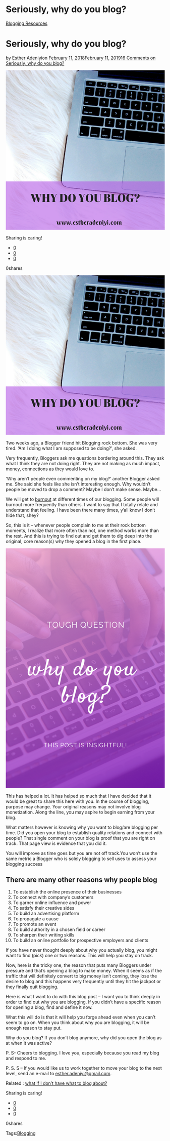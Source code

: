 # Seriously, why do you blog?

[Blogging Resources](https://estheradeniyi.com/category/blogging-resources/)
# Seriously, why do you blog?

by [Esther Adeniyi](https://estheradeniyi.com/author/esther-adeniyi/)on [February 11, 2018February 11, 2019](https://estheradeniyi.com/why-do-you-blog/)[16 Comments on Seriously, why do you blog?](https://estheradeniyi.com/why-do-you-blog/#comments)

![](images\Whydoyoublog_.png)

Sharing is caring!

- [0](https://www.facebook.com/sharer/sharer.php?u=https%3A%2F%2Festheradeniyi.com%2Fwhy-do-you-blog%2F&amp;t=Seriously%2C%20why%20do%20you%20blog%3F)
- [0](https://twitter.com/intent/tweet?text=Seriously%2C%20why%20do%20you%20blog%3F&amp;url=https%3A%2F%2Festheradeniyi.com%2Fwhy-do-you-blog%2F)
- [0](#)

0shares

[![why do you blog](images\Whydoyoublog_.png)](images\Whydoyoublog_.png)

Two weeks ago, a Blogger friend hit Blogging rock bottom. She was very tired. &#x2018;Am I doing what I am supposed to be doing?&#x2019;, she asked.

Very frequently, Bloggers ask me questions bordering around this. They ask what I think they are not doing right. They are not making as much impact, money, connections as they would love to.

&#x2018;Why aren&#x2019;t people even commenting on my blog?&#x2019; another Blogger asked me. She said she feels like she isn&#x2019;t interesting enough. Why wouldn&#x2019;t people be moved to drop a comment? Maybe I don&#x2019;t make sense. Maybe&#x2026;

We will get to [burnout](https://www.estheradeniyi.com/blogging-burnout-what-to-do-when-it-hits) at different times of our blogging. Some people will burnout more frequently than others. I want to say that I totally relate and understand that feeling. I have been there many times, y&#x2019;all know I don&#x2019;t hide that, shey?

So, this is it &#x2013; whenever people complain to me at their rock bottom moments, I realize that more often than not, one method works more than the rest. And this is trying to find out and get them to dig deep into the original, core reason(s) why they opened a blog in the first place.

![SERIOUSLY, WHY DO YOU BLOG_](images\SERIOUSLY-WHY-DO-YOU-BLOG_.png)

This has helped a lot. It has helped so much that I have decided that it would be great to share this here with you. In the course of blogging, purpose may change. Your original reasons may not involve blog monetization. Along the line, you may aspire to begin earning from your blog.

What matters however is knowing why you want to blog/are blogging per time. Did you open your blog to establish quality relations and connect with people? That single comment on your blog is proof that you are right on track. That page view is evidence that you did it.

You will improve as time goes but you are not off track.You won&#x2019;t use the same metric a Blogger who is solely blogging to sell uses to assess your blogging success

## There are many other reasons why people blog

1. To establish the online presence of their businesses
 2. To connect with company&#x2019;s customers
 3. To garner online influence and power
 4. To satisfy their creative sides
 5. To build an advertising platform
 6. &#x200E;To propagate a cause
 7. To promote an event
 8. &#x200E;To build authority in a chosen field or career
 9. &#x200E;To sharpen their writing skills
 10. &#x200E;To build an online portfolio for prospective employers and clients

If you have never thought deeply about why you actually blog, you might want to find (pick) one or two reasons. This will help you stay on track.

Now, here is the tricky one, the reason that puts many Bloggers under pressure and that&#x2019;s opening a blog to make money. When it seems as if the traffic that will definitely convert to big money isn&#x2019;t coming, they lose the desire to blog and this happens very frequently until they hit the jackpot or they finally quit blogging.

Here is what I want to do with this blog post &#x2013; I want you to think deeply in order to find out why you are blogging. If you didn&#x2019;t have a specific reason for opening a blog, find and define it now.

What this will do is that it will help you forge ahead even when you can&#x2019;t seem to go on. When you think about why you are blogging, it will be enough reason to stay put.

Why do you blog? If you don&#x2019;t blog anymore, why did you open the blog as at when it was active?

P. S- Cheers to blogging. I love you, especially because you read my blog and respond to me.

P. S. S &#x2013; If you would like us to work together to move your blog to the next level, send an e-mail to esther.adeniyi@gmail.com.

Related : [what if I don&#x2019;t have what to blog about?](https://www.estheradeniyi.com/what-if-i-dont-have-what-to-blog-about)

Sharing is caring!

- [0](https://www.facebook.com/sharer/sharer.php?u=https%3A%2F%2Festheradeniyi.com%2Fwhy-do-you-blog%2F&amp;t=Seriously%2C%20why%20do%20you%20blog%3F)
- [0](https://twitter.com/intent/tweet?text=Seriously%2C%20why%20do%20you%20blog%3F&amp;url=https%3A%2F%2Festheradeniyi.com%2Fwhy-do-you-blog%2F)
- [0](#)

0shares

Tags:[Blogging](https://estheradeniyi.com/tag/blogging/)